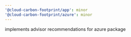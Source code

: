 ```yaml
---
'@cloud-carbon-footprint/app': minor
'@cloud-carbon-footprint/azure': minor
---
```


implements advisor recommendations for azure package
